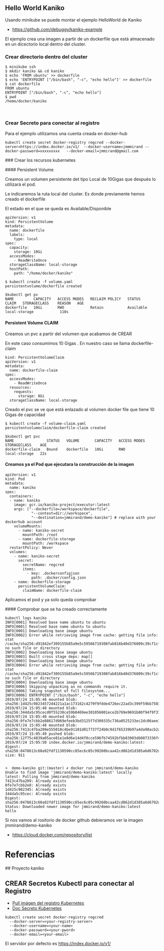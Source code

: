 ## Hello World Kaniko

Usando minikube se puede montar el ejemplo HelloWorld de Kaniko

  * https://github.com/debuggy/kaniko-example

El ejemplo crea una imagen a partir de un dockerfile que está almacenado en un dicectorio local dentro del cluster.


### Crear directorio dentro del cluster

```
$ minikube ssh
$ mkdir kaniko && cd kaniko
$ echo 'FROM ubuntu' >> dockerfile
$ echo 'ENTRYPOINT ["/bin/bash", "-c", "echo hello"]' >> dockerfile
$ cat dockerfile
FROM ubuntu
ENTRYPOINT ["/bin/bash", "-c", "echo hello"]
$ pwd
/home/docker/kaniko
```
 

### Crear Secreto para conectar al registro

Para el ejemplo utilizamos una cuenta creada en docker-hub

```
kubectl create secret docker-registry regcred --docker-server=https://index.docker.io/v1/  --docker-username=jmmmirand --docker-password=xxxxxxxxx   --docker-email=jmmirand@gmail.com

```


### Crear los recursos kubernetes

#### Persistent Volume

Creamos un volumen persistente det tipo Local de 10Gigas que después lo utilizará el pod.

Le indicaremos la ruta local del cluster. Es donde previamente hemos creado el dockerfile

El estado en el que se queda es Available/Disponible

```
apiVersion: v1
kind: PersistentVolume
metadata:
  name: dockerfile
  labels:
    type: local
spec:
  capacity:
    storage: 10Gi
  accessModes:
    - ReadWriteOnce
  storageClassName: local-storage
  hostPath:
    path: "/home/docker/kaniko"
```

```
$ kubectl create -f volume.yaml
persistentvolume/dockerfile created

$kubectl get pv
NAME         CAPACITY   ACCESS MODES   RECLAIM POLICY   STATUS      CLAIM   STORAGECLASS    REASON   AGE
dockerfile   10Gi       RWO            Retain           Available           local-storage            110s

```

#### Persistent Volume CLAIM

Creamos un pvc a partir del volumen que acabamos de CREAR

En este caso consumimos 10 Gigas . En nuestro caso se llama dockerfile-claim

```
kind: PersistentVolumeClaim
apiVersion: v1
metadata:
  name: dockerfile-claim
spec:
  accessModes:
    - ReadWriteOnce
  resources:
    requests:
      storage: 8Gi
  storageClassName: local-storage

```

Creado el pvc se ve que está enlazado al volumen docker file que tiene 10 Gigas de capacidad

```
$ kubectl create -f volume-claim.yaml
persistentvolumeclaim/dockerfile-claim created

$kubectl get pvc
NAME               STATUS   VOLUME       CAPACITY   ACCESS MODES   STORAGECLASS    AGE
dockerfile-claim   Bound    dockerfile   10Gi       RWO            local-storage   22s

```

#### Creamos ya el Pod que ejecutara la construcción de la imagen

```
apiVersion: v1
kind: Pod
metadata:
  name: kaniko
spec:
  containers:
  - name: kaniko
    image: gcr.io/kaniko-project/executor:latest
    args: ["--dockerfile=/workspace/dockerfile",
            "--context=dir://workspace",
            "--destination=jmmirand/demo-kaniko"] # replace with your dockerhub account
    volumeMounts:
      - name: kaniko-secret
        mountPath: /root
      - name: dockerfile-storage
        mountPath: /workspace
  restartPolicy: Never
  volumes:
    - name: kaniko-secret
      secret:
        secretName: regcred
        items:
          - key: .dockerconfigjson
            path: .docker/config.json
    - name: dockerfile-storage
      persistentVolumeClaim:
        claimName: dockerfile-claim
```

Aplicamos el pod y ya solo queda comprobar


#### Comprobar que se ha creado correctamente

```
kubectl logs kaniko
INFO[0001] Resolved base name ubuntu to ubuntu
INFO[0001] Resolved base name ubuntu to ubuntu
INFO[0001] Downloading base image ubuntu
INFO[0002] Error while retrieving image from cache: getting file info: stat /cache/sha256:d91842ef309155b85a9e5c59566719308fab816b40d376809c39cf1cf4de3c6a: no such file or directory
INFO[0002] Downloading base image ubuntu
INFO[0003] Built cross stage deps: map[]
INFO[0003] Downloading base image ubuntu
INFO[0004] Error while retrieving image from cache: getting file info: stat /cache/sha256:d91842ef309155b85a9e5c59566719308fab816b40d376809c39cf1cf4de3c6a: no such file or directory
INFO[0004] Downloading base image ubuntu
INFO[0006] Skipping unpacking as no commands require it.
INFO[0006] Taking snapshot of full filesystem...
INFO[0006] ENTRYPOINT ["/bin/bash", "-c", "echo hello"]
2019/07/24 15:05:48 mounted blob: sha256:1d425c98234572d4221a1ac173162c4279f9fdde4726ec22ad3c399f59bb7503
2019/07/24 15:05:48 mounted blob: sha256:344da5c95cecd0f55238ce59b8469ee301056001ece2b769e9691b80f94f9f37
2019/07/24 15:05:48 mounted blob: sha256:0fe7e7cbb2e88617d969efeeb3bd3125f7d309335c736a0525233ec2dc06aee1
2019/07/24 15:05:48 mounted blob: sha256:7413c47ba209e555018c4be91101d017737f24b0c9d1f65339b97a4da98acb2a
2019/07/24 15:05:49 pushed blob: sha256:12f75c4839a05ace81e1e8d6e14d4f0cce596fb74592bfbb83903d60073336f4
2019/07/24 15:05:50 index.docker.io/jmmirand/demo-kaniko:latest: digest: sha256:0478613c60a92fdf1130590cc85ec6c05c99260bcaa42cd862d1d385a6d6702d size: 911


➜  demo-kaniko git:(master) ✗ docker run jmmirand/demo-kaniko
Unable to find image 'jmmirand/demo-kaniko:latest' locally
latest: Pulling from jmmirand/demo-kaniko
7413c47ba209: Already exists
0fe7e7cbb2e8: Already exists
1d425c982345: Already exists
344da5c95cec: Already exists
Digest: sha256:0478613c60a92fdf1130590cc85ec6c05c99260bcaa42cd862d1d385a6d6702d
Status: Downloaded newer image for jmmirand/demo-kaniko:latest
hello

```

Si nos vamos al rositorio de docker github debieramos ver la imagen jmmirand/demo-kaniko

 * https://cloud.docker.com/repository/list





# Referencias

## Proyecto  kaniko


## CREAR Secretos Kubectl para conectar al Registro

 * [ Pull imágen del registro Kubernetes](https://kubernetes.io/docs/tasks/configure-pod-container/pull-image-private-registry/)
 * [ Doc Secreto Kubernetes ](https://kubernetes.io/docs/concepts/configuration/secret/)


```
kubectl create secret docker-registry regcred
  --docker-server=<your-registry-server>
  --docker-username=<your-name>
  --docker-password=<your-pword>
  --docker-email=<your-email>
```






El servidor por defecto es https://index.docker.io/v1/
